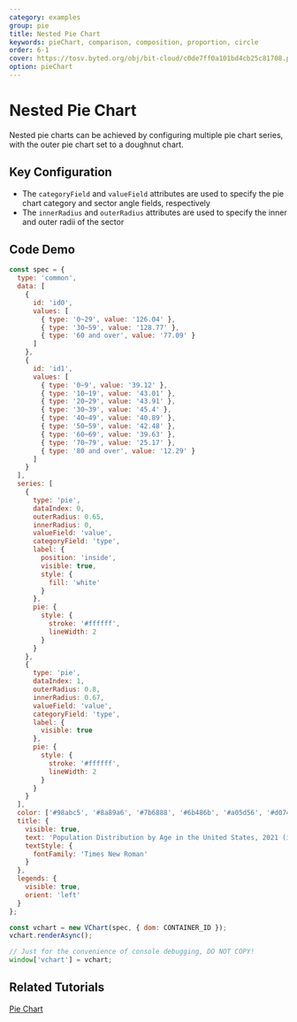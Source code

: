```yaml
---
category: examples
group: pie
title: Nested Pie Chart
keywords: pieChart, comparison, composition, proportion, circle
order: 6-1
cover: https://tosv.byted.org/obj/bit-cloud/c0de7ff0a101bd4cb25c81708.png
option: pieChart
---
```


# Nested Pie Chart

Nested pie charts can be achieved by configuring multiple pie chart series, with the outer pie chart set to a doughnut chart.

## Key Configuration

- The `categoryField` and `valueField` attributes are used to specify the pie chart category and sector angle fields, respectively
- The `innerRadius` and `outerRadius` attributes are used to specify the inner and outer radii of the sector

## Code Demo

```javascript livedemo
const spec = {
  type: 'common',
  data: [
    {
      id: 'id0',
      values: [
        { type: '0~29', value: '126.04' },
        { type: '30~59', value: '128.77' },
        { type: '60 and over', value: '77.09' }
      ]
    },
    {
      id: 'id1',
      values: [
        { type: '0~9', value: '39.12' },
        { type: '10~19', value: '43.01' },
        { type: '20~29', value: '43.91' },
        { type: '30~39', value: '45.4' },
        { type: '40~49', value: '40.89' },
        { type: '50~59', value: '42.48' },
        { type: '60~69', value: '39.63' },
        { type: '70~79', value: '25.17' },
        { type: '80 and over', value: '12.29' }
      ]
    }
  ],
  series: [
    {
      type: 'pie',
      dataIndex: 0,
      outerRadius: 0.65,
      innerRadius: 0,
      valueField: 'value',
      categoryField: 'type',
      label: {
        position: 'inside',
        visible: true,
        style: {
          fill: 'white'
        }
      },
      pie: {
        style: {
          stroke: '#ffffff',
          lineWidth: 2
        }
      }
    },
    {
      type: 'pie',
      dataIndex: 1,
      outerRadius: 0.8,
      innerRadius: 0.67,
      valueField: 'value',
      categoryField: 'type',
      label: {
        visible: true
      },
      pie: {
        style: {
          stroke: '#ffffff',
          lineWidth: 2
        }
      }
    }
  ],
  color: ['#98abc5', '#8a89a6', '#7b6888', '#6b486b', '#a05d56', '#d0743c', '#ff8c00'],
  title: {
    visible: true,
    text: 'Population Distribution by Age in the United States, 2021 (in millions)',
    textStyle: {
      fontFamily: 'Times New Roman'
    }
  },
  legends: {
    visible: true,
    orient: 'left'
  }
};

const vchart = new VChart(spec, { dom: CONTAINER_ID });
vchart.renderAsync();

// Just for the convenience of console debugging, DO NOT COPY!
window['vchart'] = vchart;
```

## Related Tutorials

[Pie Chart](link)
```
